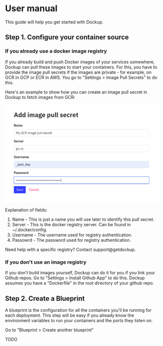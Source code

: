 # User manual

This guide will help you get started with Dockup.

## Step 1. Configure your container source

### If you already use a docker image registry
If you already build and push Docker images of your services somewhere,
Dockup can pull these images to start your containers. For this, you
have to provide the image pull secrets if the images are private - for example,
on GCR in GCP or ECR in AWS. You go to "Settings > Image Pull Secrets" to do this.

Here's an example to show how you can create an image pull secret in Dockup
to fetch images from GCR:

![GCR image pull secret](/images/gcr_pull_secret.png)

Explanation of fields:

1. Name - This is just a name you will use later to identify this pull secret.
2. Server - This is the docker registry server. Can be found in ~/.docker/config.
3. Username - The username used for registry authentication.
4. Passowrd - The password used for registry authentication.

Need help with a specific registry? Contact support@getdockup.

### If you don't use an image registry
If you don't build images yourself, Dockup can do it for you if you link your
Github repos. Go to "Settings > Install Github App" to do this. Dockup assumes
you have a "Dockerfile" in the root directory of your github repo.

## Step 2. Create a Blueprint
A blueprint is the configuration for all the containers you'll be running for
each deployment. This step will be easy if you already
know the environment variables to run your containers and the ports they listen
on.

Go to "Blueprint > Create another blueprint"

TODO
